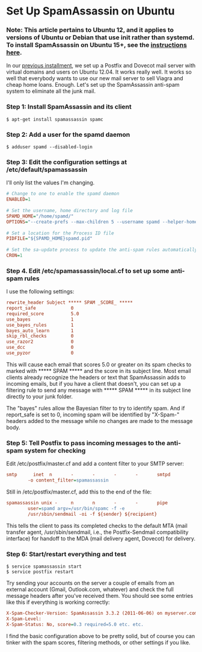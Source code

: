 # Set Up SpamAssassin on Ubuntu 

### Note: This article pertains to Ubuntu 12, and it applies to versions of Ubuntu or Debian that use init rather than systemd. To install SpamAssassin on Ubuntu 15+, see the [instructions here](Ubuntu15.md).

In our [previous installment](https://github.com/geoffstratton/Ubuntu-Email-Server), we set up a Postfix and Dovecot mail server with virtual domains and users on Ubuntu 12.04. It works really well. It works so well that everybody wants to use our new mail server to sell Viagra and cheap home loans. Enough. Let's set up the SpamAssassin anti-spam system to eliminate all the junk mail.

### Step 1: Install SpamAssassin and its client

```shell	
$ apt-get install spamassassin spamc
```

### Step 2: Add a user for the spamd daemon

```shell	
$ adduser spamd --disabled-login
```

### Step 3: Edit the configuration settings at /etc/default/spamassassin

I'll only list the values I'm changing.

```ini
# Change to one to enable the spamd daemon
ENABLED=1
 
# Set the username, home directory and log file
SPAMD_HOME="/home/spamd/"
OPTIONS="--create-prefs --max-children 5 --username spamd --helper-home-dir ${SPAMD_HOME} -s ${SPAMD_HOME}spamd.log"
 
# Set a location for the Process ID file
PIDFILE="${SPAMD_HOME}spamd.pid"
 
# Set the sa-update process to update the anti-spam rules automatically on a nightly basis
CRON=1
```

### Step 4. Edit /etc/spamassassin/local.cf to set up some anti-spam rules

I use the following settings:

```ini
rewrite_header Subject ***** SPAM _SCORE_ *****
report_safe             0
required_score          5.0
use_bayes               1
use_bayes_rules         1
bayes_auto_learn        1
skip_rbl_checks         0
use_razor2              0
use_dcc                 0
use_pyzor               0
```

This will cause each email that scores 5.0 or greater on its spam checks to marked with ***** SPAM ***** and the score in its subject line. Most email clients already recognize the headers or text that SpamAssassin adds to incoming emails, but if you have a client that doesn't, you can set up a filtering rule to send any message with ***** SPAM ***** in its subject line directly to your junk folder.

The "bayes" rules allow the Bayesian filter to try to identify spam. And if report_safe is set to 0, incoming spam will be identified by "X-Spam-" headers added to the message while no changes are made to the message body.

### Step 5: Tell Postfix to pass incoming messages to the anti-spam system for checking

Edit /etc/postfix/master.cf and add a content filter to your SMTP server:
	
```ini
smtp      inet  n       -       -       -       -       smtpd
        -o content_filter=spamassassin
```

Still in /etc/postfix/master.cf, add this to the end of the file:

```ini	
spamassassin unix -     n       n       -       -       pipe
        user=spamd argv=/usr/bin/spamc -f -e  
        /usr/sbin/sendmail -oi -f ${sender} ${recipient}
```

This tells the client to pass its completed checks to the default MTA (mail transfer agent, /usr/sbin/sendmail, i.e., the Postfix-Sendmail compatibility interface) for handoff to the MDA (mail delivery agent, Dovecot) for delivery.

### Step 6: Start/restart everything and test
	
```shell 
$ service spamassassin start
$ service postfix restart
```

Try sending your accounts on the server a couple of emails from an external account (Gmail, Outlook.<span></span>com, whatever) and check the full message headers after you've received them. You should see some entries like this if everything is working correctly:

```ini	
X-Spam-Checker-Version: SpamAssassin 3.3.2 (2011-06-06) on myserver.com
X-Spam-Level: 
X-Spam-Status: No, score=0.3 required=5.0 etc. etc.
```

I find the basic configuration above to be pretty solid, but of course you can tinker with the spam scores, filtering methods, or other settings if you like.